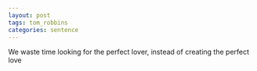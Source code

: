 ```yaml
---
layout: post
tags: tom_robbins
categories: sentence
---
```


We waste time looking for the perfect lover, instead of creating the perfect love